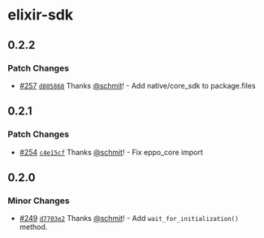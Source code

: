 # elixir-sdk

## 0.2.2

### Patch Changes

- [#257](https://github.com/Eppo-exp/eppo-multiplatform/pull/257) [`d805868`](https://github.com/Eppo-exp/eppo-multiplatform/commit/d8058688cdbf3d273d688d8993ee377aab53e267) Thanks [@schmit](https://github.com/schmit)! - Add native/core_sdk to package.files

## 0.2.1

### Patch Changes

- [#254](https://github.com/Eppo-exp/eppo-multiplatform/pull/254) [`c4e15cf`](https://github.com/Eppo-exp/eppo-multiplatform/commit/c4e15cfb2aab4047420315533f9dd4052cddbaf9) Thanks [@schmit](https://github.com/schmit)! - Fix eppo_core import

## 0.2.0

### Minor Changes

- [#249](https://github.com/Eppo-exp/eppo-multiplatform/pull/249) [`d7703e2`](https://github.com/Eppo-exp/eppo-multiplatform/commit/d7703e2c50dd257966ccffda6bfd5a8cbcc7edff) Thanks [@schmit](https://github.com/schmit)! - Add `wait_for_initialization()` method.
